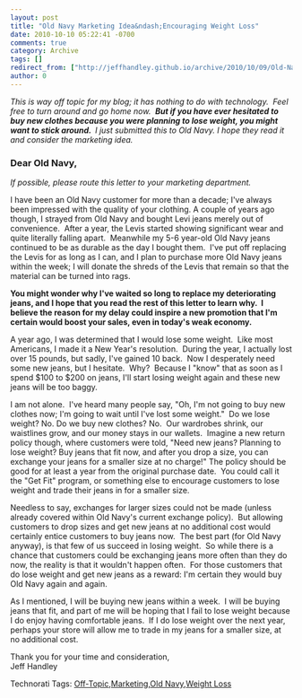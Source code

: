 ```yaml
---
layout: post
title: "Old Navy Marketing Idea&ndash;Encouraging Weight Loss"
date: 2010-10-10 05:22:41 -0700
comments: true
category: Archive
tags: []
redirect_from: ["http://jeffhandley.github.io/archive/2010/10/09/Old-Navy-Marketing-IdeandashEncouraging-Weight-Loss.aspx", "http://jeffhandley.github.io/archive/2010/10/09/old-navy-marketing-ideandashencouraging-weight-loss.aspx"]
author: 0
---
```

<!-- more -->
<p><em>This is way off topic for my blog; it has nothing to do with technology.  Feel free to turn around and go home now.  <strong>But if you have ever hesitated to buy new clothes because you were planning to lose weight, you might want to stick around.  </strong></em><em>I just submitted this to Old Navy. I hope they read it and consider the marketing idea.</em></p>  <h3>Dear Old Navy,</h3>  <p><em>If possible, please route this letter to your marketing department.</em></p>  <p>I have been an Old Navy customer for more than a decade; I've always been impressed with the quality of your clothing. A couple of years ago though, I strayed from Old Navy and bought Levi jeans merely out of convenience.  After a year, the Levis started showing significant wear and quite literally falling apart.  Meanwhile my 5-6 year-old Old Navy jeans continued to be as durable as the day I bought them.  I've put off replacing the Levis for as long as I can, and I plan to purchase more Old Navy jeans within the week; I will donate the shreds of the Levis that remain so that the material can be turned into rags.</p>  <p><strong>You might wonder why I've waited so long to replace my deteriorating jeans, and I hope that you read the rest of this letter to learn why.  I believe the reason for my delay could inspire a new promotion that I'm certain would boost your sales, even in today's weak economy.</strong></p>  <p>A year ago, I was determined that I would lose some weight.  Like most Americans, I made it a New Year's resolution.  During the year, I actually lost over 15 pounds, but sadly, I've gained 10 back.  Now I desperately need some new jeans, but I hesitate.  Why?  Because I "know" that as soon as I spend $100 to $200 on jeans, I'll start losing weight again and these new jeans will be too baggy.</p>  <p>I am not alone.  I've heard many people say, "Oh, I'm not going to buy new clothes now; I'm going to wait until I've lost some weight."  Do we lose weight? No. Do we buy new clothes? No.  Our wardrobes shrink, our waistlines grow, and our money stays in our wallets.  Imagine a new return policy though, where customers were told, "Need new jeans? Planning to lose weight? Buy jeans that fit now, and after you drop a size, you can exchange your jeans for a smaller size at no charge!" The policy should be good for at least a year from the original purchase date.  You could call it the "Get Fit" program, or something else to encourage customers to lose weight and trade their jeans in for a smaller size.</p>  <p>Needless to say, exchanges for larger sizes could not be made (unless already covered within Old Navy's current exchange policy).  But allowing customers to drop sizes and get new jeans at no additional cost would certainly entice customers to buy jeans now.  The best part (for Old Navy anyway), is that few of us succeed in losing weight.  So while there is a chance that customers could be exchanging jeans more often than they do now, the reality is that it wouldn't happen often.  For those customers that do lose weight and get new jeans as a reward: I'm certain they would buy Old Navy again and again.</p>  <p>As I mentioned, I will be buying new jeans within a week.  I will be buying jeans that fit, and part of me will be hoping that I fail to lose weight because I do enjoy having comfortable jeans.  If I do lose weight over the next year, perhaps your store will allow me to trade in my jeans for a smaller size, at no additional cost.</p>  <p>Thank you for your time and consideration,   <br />Jeff Handley</p>  <div style="padding-bottom: 0px; margin: 0px; padding-left: 0px; padding-right: 0px; display: inline; float: none; padding-top: 0px" id="scid:0767317B-992E-4b12-91E0-4F059A8CECA8:568610c4-fcdd-4d09-aaa1-7a0cd9b2648b" class="wlWriterEditableSmartContent">Technorati Tags: <a href="http://technorati.com/tags/Off-Topic" rel="tag">Off-Topic</a>,<a href="http://technorati.com/tags/Marketing" rel="tag">Marketing</a>,<a href="http://technorati.com/tags/Old+Navy" rel="tag">Old Navy</a>,<a href="http://technorati.com/tags/Weight+Loss" rel="tag">Weight Loss</a></div>

